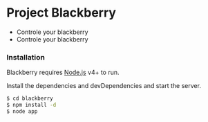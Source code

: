 # Project Blackberry

  - Controle your blackberry
  - Controle your blackberry

### Installation

Blackberry requires [Node.js](https://nodejs.org/) v4+ to run.

Install the dependencies and devDependencies and start the server.

```sh
$ cd blackberry
$ npm install -d
$ node app
```
